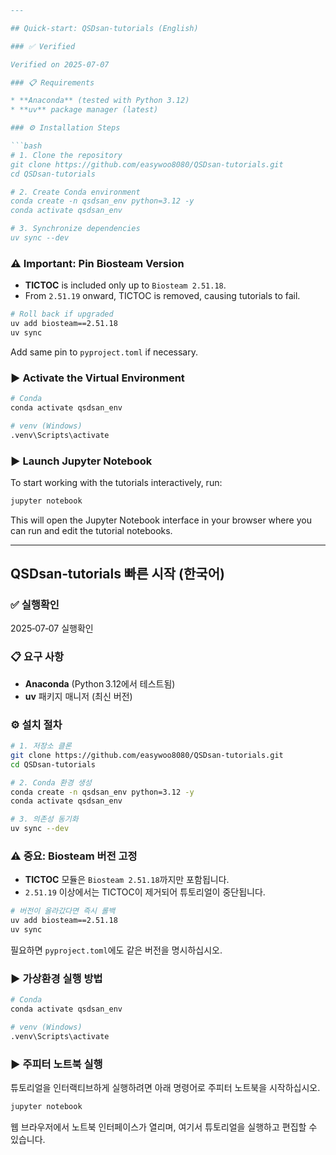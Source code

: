 ````markdown
---

## Quick‑start: QSDsan‑tutorials (English)

### ✅ Verified

Verified on 2025‑07‑07

### 📋 Requirements

* **Anaconda** (tested with Python 3.12)
* **uv** package manager (latest)

### ⚙️ Installation Steps

```bash
# 1. Clone the repository  
git clone https://github.com/easywoo8080/QSDsan-tutorials.git
cd QSDsan-tutorials

# 2. Create Conda environment  
conda create -n qsdsan_env python=3.12 -y
conda activate qsdsan_env

# 3. Synchronize dependencies  
uv sync --dev
````

### ⚠️ Important: Pin Biosteam Version

* **TICTOC** is included only up to `Biosteam 2.51.18`.
* From `2.51.19` onward, TICTOC is removed, causing tutorials to fail.

```bash
# Roll back if upgraded  
uv add biosteam==2.51.18
uv sync
```

Add same pin to `pyproject.toml` if necessary.

### ▶️ Activate the Virtual Environment

```bash
# Conda
conda activate qsdsan_env

# venv (Windows)
.venv\Scripts\activate
```

### ▶️ Launch Jupyter Notebook

To start working with the tutorials interactively, run:

```bash
jupyter notebook
```

This will open the Jupyter Notebook interface in your browser where you can run and edit the tutorial notebooks.

---

## QSDsan‑tutorials 빠른 시작 (한국어)

### ✅ 실행확인

2025‑07‑07 실행확인

### 📋 요구 사항

* **Anaconda** (Python 3.12에서 테스트됨)
* **uv** 패키지 매니저 (최신 버전)

### ⚙️ 설치 절차

```bash
# 1. 저장소 클론  
git clone https://github.com/easywoo8080/QSDsan-tutorials.git
cd QSDsan-tutorials

# 2. Conda 환경 생성  
conda create -n qsdsan_env python=3.12 -y
conda activate qsdsan_env

# 3. 의존성 동기화  
uv sync --dev
```

### ⚠️ 중요: Biosteam 버전 고정

* **TICTOC** 모듈은 `Biosteam 2.51.18`까지만 포함됩니다.
* `2.51.19` 이상에서는 TICTOC이 제거되어 튜토리얼이 중단됩니다.

```bash
# 버전이 올라갔다면 즉시 롤백  
uv add biosteam==2.51.18
uv sync
```

필요하면 `pyproject.toml`에도 같은 버전을 명시하십시오.

### ▶️ 가상환경 실행 방법

```bash
# Conda
conda activate qsdsan_env

# venv (Windows)
.venv\Scripts\activate
```

### ▶️ 주피터 노트북 실행

튜토리얼을 인터랙티브하게 실행하려면 아래 명령어로 주피터 노트북을 시작하십시오.

```bash
jupyter notebook
```

웹 브라우저에서 노트북 인터페이스가 열리며, 여기서 튜토리얼을 실행하고 편집할 수 있습니다.

